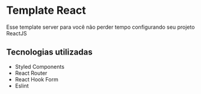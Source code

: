 # Template React

Esse template server para você não perder tempo configurando seu projeto ReactJS

## Tecnologias utilizadas

- Styled Components
- React Router
- React Hook Form
- Eslint

